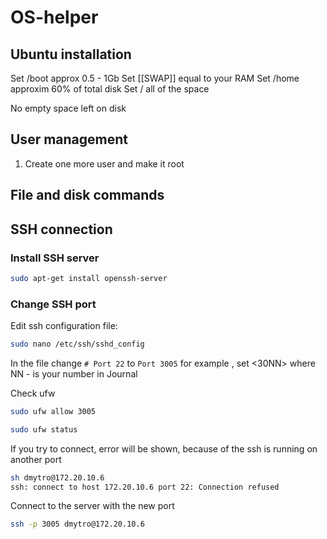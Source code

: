 # OS-helper

## Ubuntu installation

Set /boot approx 0.5 - 1Gb
Set [[SWAP]] equal to your RAM
Set /home approxim 60% of total disk
Set / all  of the space

No empty space left on disk

## User management

1. Create one more user and make it root


   

## File and disk commands



## SSH connection

### Install SSH server
```bash
sudo apt-get install openssh-server
```

### Change SSH port
Edit ssh configuration file:

```bash
sudo nano /etc/ssh/sshd_config
```
In the file change `# Port 22` to `Port 3005` for example , set <30NN> where NN - is your number in Journal

Check ufw
```bash
sudo ufw allow 3005
```
```bash
sudo ufw status
```
If you try to connect, error will be shown, because of the ssh is running on another port
```bash
sh dmytro@172.20.10.6
ssh: connect to host 172.20.10.6 port 22: Connection refused
```
Connect to the server with the new port
```bash
ssh -p 3005 dmytro@172.20.10.6
```

